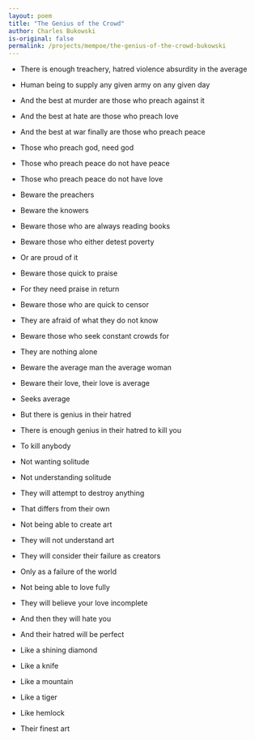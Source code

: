 ```yaml
---
layout: poem
title: "The Genius of the Crowd"
author: Charles Bukowski
is-original: false
permalink: /projects/mempoe/the-genius-of-the-crowd-bukowski
---
```


- There is enough treachery, hatred violence absurdity in the average
- Human being to supply any given army on any given day

- And the best at murder are those who preach against it
- And the best at hate are those who preach love
- And the best at war finally are those who preach peace

- Those who preach god, need god
- Those who preach peace do not have peace
- Those who preach peace do not have love

- Beware the preachers
- Beware the knowers
- Beware those who are always reading books
- Beware those who either detest poverty
- Or are proud of it
- Beware those quick to praise
- For they need praise in return
- Beware those who are quick to censor
- They are afraid of what they do not know
- Beware those who seek constant crowds for
- They are nothing alone
- Beware the average man the average woman
- Beware their love, their love is average
- Seeks average

- But there is genius in their hatred
- There is enough genius in their hatred to kill you
- To kill anybody
- Not wanting solitude
- Not understanding solitude
- They will attempt to destroy anything
- That differs from their own
- Not being able to create art
- They will not understand art
- They will consider their failure as creators
- Only as a failure of the world
- Not being able to love fully
- They will believe your love incomplete
- And then they will hate you
- And their hatred will be perfect

- Like a shining diamond
- Like a knife
- Like a mountain
- Like a tiger
- Like hemlock

- Their finest art
